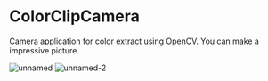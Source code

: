 # ColorClipCamera
Camera application for color extract using OpenCV. You can make a impressive picture.

![unnamed](https://user-images.githubusercontent.com/28338314/52176794-0c691a80-27fb-11e9-9407-fb1131bc5085.jpg)
![unnamed-2](https://user-images.githubusercontent.com/28338314/52176805-38849b80-27fb-11e9-9892-fca7565f6338.jpg)
